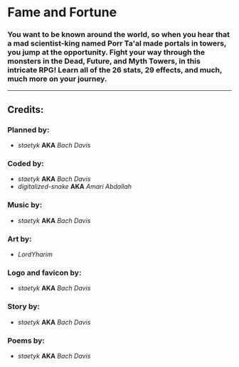 # Fame and Fortune

### You want to be known around the world, so when you hear that a mad scientist-king named Porr Ta'al made portals in towers, you jump at the opportunity. Fight your way through the monsters in the Dead, Future, and Myth Towers, in this intricate RPG! Learn all of the 26 stats, 29 effects, and much, much more on your journey.

---
## Credits:
### Planned by:
* *staetyk* **AKA** *Bach Davis*
### Coded by:
* *staetyk* **AKA** *Bach Davis*
* *digitalized-snake* **AKA** *Amari Abdallah*
### Music by:
* *staetyk* **AKA** *Bach Davis*
### Art by:
* *LordYharim* <!-- **AKA** *Earny Arnt-Schemmel* --> 
### Logo and favicon by:
* *staetyk* **AKA** *Bach Davis*
### Story by:
* *staetyk* **AKA** *Bach Davis*
### Poems by:
* *staetyk* **AKA** *Bach Davis*
